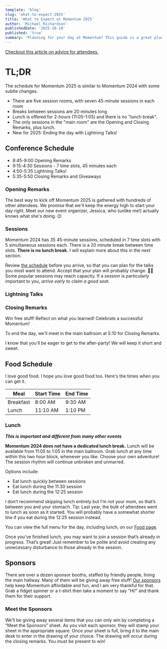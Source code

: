 ```yaml
---
template: 'blog'
slug: 'what-to-expect-2025'
title: 'What to Expect at Momentum 2025'
author: 'Michael Richardson'
publishedDate: '2025-10-10'
published: 'true'
summary: 'Planning for your day at Momentum? This guide is a great place to start!'
---
```

[Checkout this article on advice for attendees.](/blog/attendee-advice)

# TL;DR

The schedule for Momentum 2025 is similar to Momentum 2024 with some subtle changes.
- There are five session rooms, with seven 45-minute sessions in each room
- Breaks between sessions are 20 minutes long
- Lunch is offered for 2-hours (11:05-1:05) and there is no "lunch break".
- The only sessions in the "main room" are the Opening and Closing Remarks, plus lunch.
- New for 2025: Ending the day with Lightning Talks!

## Conference Schedule

- 8:45-9:00 Opening Remarks
- 9:15-4:30 Sessions - 7 time slots, 45 minutes each
- 4:50-5:35 Lightning Talks!
- 5:35-5:50 Closing Remarks and Giveaways

### Opening Remarks

The best way to kick off Momentum 2025 is gathered with hundreds of other attendees. We promise that we'll keep the energy high to start your day right. Meet our new event organizer, Jessica, who (unlike me!) actually knows what she's doing. 😉

### Sessions

Momentum 2024 has 35 45-minute sessions, scheduled in 7 time slots with 5 simultaneous sessions each. There is a 20 minute break between time slots. **There is no lunch break.** I will explain more about this in the next section.

Review [the schedule](https://momentumdevcon.com/schedule) before you arrive, so that you can plan for the talks you most want to attend. Accept that your plan will probably change. 🤷‍♂️
Some popular sessions may reach capacity. If a session is particularly important to you, _arrive early to claim a good seat._

### Lightning Talks


### Closing Remarks

Win free stuff! Reflect on what you learned! Celebrate a successful Momentum!

To end the day, we'll meet in the main ballroom at 5:10 for Closing Remarks.

I know that you'll be eager to get to the after-party! We will keep it short and sweet.

## Food Schedule

I love good food. I hope you love good food too. Here's the times when you can get it.

| Meal        | Start Time  | End Time
| ----------- | ----------- | --------
| Breakfast   | 8:00 AM     | 9:30 AM
| Lunch       | 11:10 AM    | 1:10 PM

### Lunch

**_This is important and different from many other events_**

**Momentum 2024 does not have a dedicated lunch break.** Lunch will be available from 11:05 to 1:05 in the main ballroom. Grab lunch at any time within this two hour block, whenever you like. Choose your own adventure! The session rhythm will continue unbroken and unmarred.

Options include:

- Eat lunch quickly between sessions
- Eat lunch during the 11:30 session
- Eat lunch during the 12:25 session

I don’t recommend skipping lunch entirely but I’m not your mom, so that’s between you and your stomach. Tip: Last year, the bulk of attendees went to lunch as soon as it started. You will probably have a somewhat shorter line if you eat during the 12:25 session instead.

You can view the full menu for the day, including lunch, on our [Food page](/food).

Once you’ve finished lunch, you may want to join a session that’s already in progress. That’s great! Just remember to be polite and avoid creating any unnecessary disturbance to those already in the session.

## Sponsors

<!-- Confirm number of booths -->
There are over a dozen sponsor booths, staffed by friendly people, lining the main hallway. Many of them will be giving away free stuff! [Our sponsors](https://momentumdevcon.com/sponsors) help keep Momentum affordable and fun, and I am very thankful for that. Grab a fidget spinner or a t-shirt then take a moment to say “Hi!” and thank them for their support.

<!-- What do you want to call this, Jessica? -->
### Meet the Sponsors

We’ll be giving away several items that you can only win by completing a “Meet the Sponsors” sheet. As you visit each sponsor, they will stamp your sheet in the appropriate square. Once your sheet is full, bring it to the main desk to enter in the drawing of your choice. The drawing will occur during the closing remarks. You must be present to win!

